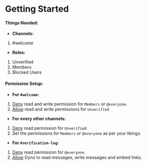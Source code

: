 # **Getting Started**

#### **Things Needed:**

- **Channels:**
1. #welcome

- **Roles:**
1. Unverified
2. Members
3. Blocked Users

#### **Permission Setup:**

- **For `#welcome`:**
1. [Deny](https://i.imgur.com/EKQOiUb.png) read and write permission for `Members` or `@everyone`.
2. [Allow](https://i.imgur.com/bqm2RaN.png) read and write permissions for `Unverified`

- **For every other channels:**
1. [Deny](https://i.imgur.com/FqPhWra.png) read permission for `Unverified`.
2. Set the permissions for `Members` or `@everyone` as per your likings.

- **For `#verification-log`:**
1. [Deny](https://i.imgur.com/5n7sP11.png) read permission for `@everyone`.
2. [Allow](https://i.imgur.com/nNsZv8O.png) Dyno to read messages, write messages and embed links.
